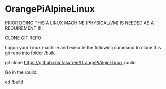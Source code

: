 # OrangePiAlpineLinux


PRIOR DOING THIS A LINUX MACHINE (PHYSICAL/VM) IS NEEDED AS A REQUIREMENT!!!!!

CLONE GIT REPO

Logon your Linux machine and execute the following command to clone this git repo into folder /build:

git clone https://github.com/asxtree/OrangePiAlpineLinux /build

Go in the /build:

cd /build

